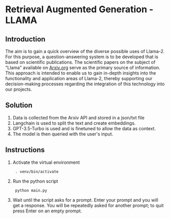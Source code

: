 # Retrieval Augmented Generation - LLAMA
 
## Introduction

The aim is to gain a quick overview of the diverse possible uses of Llama-2. For this purpose, a question-answering system is to be developed that is based on scientific publications. The scientific papers on the subject of “Llama” available on [Arxiv.org]( http://arxiv.org/ ) serve as the primary source of information. This approach is intended to enable us to gain in-depth insights into the functionality and application areas of Llama-2, thereby supporting our decision-making processes regarding the integration of this technology into our projects.

## Solution

1. Data is collected from the Arxiv API and stored in a json/txt file
2. Langchain is used to split the text and create embeddings.
3. GPT-3.5-Turbo is used and is finetuned to allow the data as context.
4. The model is then queried with the user's input.


## Instructions

1. Activate the virtual environment
    
        . venv/bin/activate
       

2. Run the python script


        python main.py
    

3. Wait until the script asks for a prompt. Enter your prompt and you will get a response. You will be repeatedly asked for another prompt; to quit press Enter on an empty prompt.